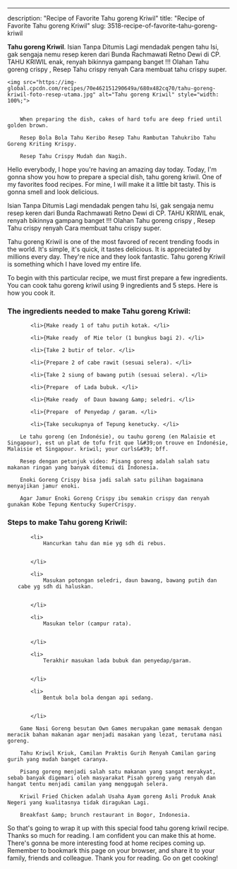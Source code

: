 ---
description: "Recipe of Favorite Tahu goreng Kriwil"
title: "Recipe of Favorite Tahu goreng Kriwil"
slug: 3518-recipe-of-favorite-tahu-goreng-kriwil

<p>
	<strong>Tahu goreng Kriwil</strong>. 
	Isian Tanpa Ditumis Lagi mendadak pengen tahu Isi, gak sengaja nemu resep keren dari Bunda Rachmawati Retno Dewi di CP. TAHU KRIWIL enak, renyah bikinnya gampang banget !!! Olahan Tahu goreng crispy , Resep Tahu crispy renyah Cara membuat tahu crispy super.
</p>
<p>
	
	<img src="https://img-global.cpcdn.com/recipes/70e462151290649a/680x482cq70/tahu-goreng-kriwil-foto-resep-utama.jpg" alt="Tahu goreng Kriwil" style="width: 100%;">
	
	
		When preparing the dish, cakes of hard tofu are deep fried until golden brown.
	
		Resep Bola Bola Tahu Keribo Resep Tahu Rambutan Tahukribo Tahu Goreng Kriting Krispy.
	
		Resep Tahu Crispy Mudah dan Nagih.
	
</p>
<p>
	Hello everybody, I hope you're having an amazing day today. Today, I'm gonna show you how to prepare a special dish, tahu goreng kriwil. One of my favorites food recipes. For mine, I will make it a little bit tasty. This is gonna smell and look delicious.
</p>
	
<p>
	Isian Tanpa Ditumis Lagi mendadak pengen tahu Isi, gak sengaja nemu resep keren dari Bunda Rachmawati Retno Dewi di CP. TAHU KRIWIL enak, renyah bikinnya gampang banget !!! Olahan Tahu goreng crispy , Resep Tahu crispy renyah Cara membuat tahu crispy super.
</p>
<p>
	Tahu goreng Kriwil is one of the most favored of recent trending foods in the world. It's simple, it's quick, it tastes delicious. It is appreciated by millions every day. They're nice and they look fantastic. Tahu goreng Kriwil is something which I have loved my entire life.
</p>

<p>
To begin with this particular recipe, we must first prepare a few ingredients. You can cook tahu goreng kriwil using 9 ingredients and 5 steps. Here is how you cook it.
</p>

<h3>The ingredients needed to make Tahu goreng Kriwil:</h3>

<ol>
	
		<li>{Make ready 1 of tahu putih kotak. </li>
	
		<li>{Make ready  of Mie telor (1 bungkus bagi 2). </li>
	
		<li>{Take 2 butir of telor. </li>
	
		<li>{Prepare 2 of cabe rawit (sesuai selera). </li>
	
		<li>{Take 2 siung of bawang putih (sesuai selera). </li>
	
		<li>{Prepare  of Lada bubuk. </li>
	
		<li>{Make ready  of Daun bawang &amp; seledri. </li>
	
		<li>{Prepare  of Penyedap / garam. </li>
	
		<li>{Take secukupnya of Tepung kenetucky. </li>
	
</ol>
<p>
	
		Le tahu goreng (en Indonésie), ou tauhu goreng (en Malaisie et Singapour), est un plat de tofu frit que l&#39;on trouve en Indonésie, Malaisie et Singapour. kriwil; your curls&#39; bff.
	
		Resep dengan petunjuk video: Pisang goreng adalah salah satu makanan ringan yang banyak ditemui di Indonesia.
	
		Enoki Goreng Crispy bisa jadi salah satu pilihan bagaimana menyajikan jamur enoki.
	
		Agar Jamur Enoki Goreng Crispy ibu semakin crispy dan renyah gunakan Kobe Tepung Kentucky SuperCrispy.
	
</p>

<h3>Steps to make Tahu goreng Kriwil:</h3>

<ol>
	
		<li>
			Hancurkan tahu dan mie yg sdh di rebus.
			
			
		</li>
	
		<li>
			Masukan potongan seledri, daun bawang, bawang putih dan cabe yg sdh di haluskan.
			
			
		</li>
	
		<li>
			Masukan telor (campur rata).
			
			
		</li>
	
		<li>
			Terakhir masukan lada bubuk dan penyedap/garam.
			
			
		</li>
	
		<li>
			Bentuk bola bola dengan api sedang.
			
			
		</li>
	
</ol>

<p>
	
		Game Nasi Goreng besutan Own Games merupakan game memasak dengan meracik bahan makanan agar menjadi masakan yang lezat, terutama nasi goreng.
	
		Tahu Kriwil Kriuk, Camilan Praktis Gurih Renyah Camilan garing gurih yang mudah banget caranya.
	
		Pisang goreng menjadi salah satu makanan yang sangat merakyat, sebab banyak digemari oleh masyarakat Pisah goreng yang renyah dan hangat tentu menjadi camilan yang menggugah selera.
	
		Kriwil Fried Chicken adalah Usaha Ayam goreng Asli Produk Anak Negeri yang kualitasnya tidak diragukan Lagi.
	
		Breakfast &amp; brunch restaurant in Bogor, Indonesia.
	
</p>

<p>
	So that's going to wrap it up with this special food tahu goreng kriwil recipe. Thanks so much for reading. I am confident you can make this at home. There's gonna be more interesting food at home recipes coming up. Remember to bookmark this page on your browser, and share it to your family, friends and colleague. Thank you for reading. Go on get cooking!
</p>
